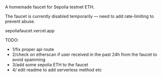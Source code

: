A homemade faucet for Sepolia testnet ETH.

The faucet is currently disabled temporarily — need to add rate-limiting to prevent abuse.

sepoliafaucet.vercel.app

TODO:

- 1/fix proper api route
- 2/check on etherscan if user received in the past 24h from the faucet to avoid spamming
- 3/add some sepolia ETH to the faucet
- 4/ edit readme to add serverless method etc
